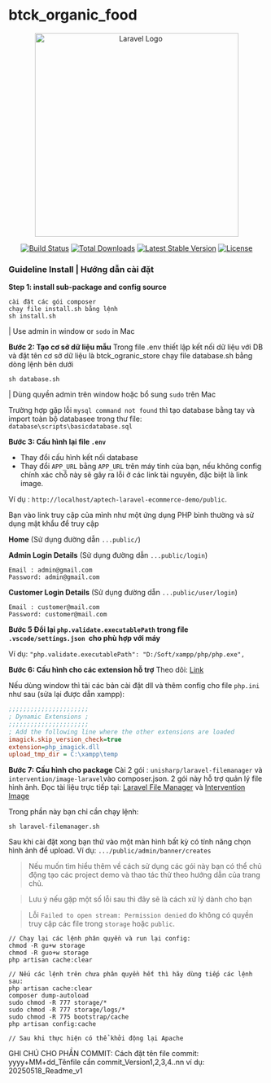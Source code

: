 # btck_organic_food

<p align="center"><a href="https://laravel.com" target="_blank"><img src="https://raw.githubusercontent.com/laravel/art/master/logo-lockup/5%20SVG/2%20CMYK/1%20Full%20Color/laravel-logolockup-cmyk-red.svg" width="400" alt="Laravel Logo"></a></p>

<p align="center">
<a href="https://github.com/laravel/framework/actions"><img src="https://github.com/laravel/framework/workflows/tests/badge.svg" alt="Build Status"></a>
<a href="https://packagist.org/packages/laravel/framework"><img src="https://img.shields.io/packagist/dt/laravel/framework" alt="Total Downloads"></a>
<a href="https://packagist.org/packages/laravel/framework"><img src="https://img.shields.io/packagist/v/laravel/framework" alt="Latest Stable Version"></a>
<a href="https://packagist.org/packages/laravel/framework"><img src="https://img.shields.io/packagist/l/laravel/framework" alt="License"></a>
</p>

### Guideline Install | Hướng dẫn cài đặt

**Step 1: install sub-package and config source**

```shell
cài đặt các gói composer
chạy file install.sh bằng lệnh
sh install.sh
```

| Use admin in window or `sodo` in Mac

**Bước 2: Tạo cơ sở dữ liệu mẫu**
Trong file .env thiết lập kết nối dữ liệu với DB và đặt tên cơ sở dữ liệu là btck_ogranic_store
chạy file database.sh bằng dòng lệnh bên dưới

```shell
sh database.sh
```

| Dùng quyền admin trên window hoặc bổ sung `sudo` trên Mac

Trường hợp gặp lỗi `mysql command not found` thì tạo database bằng tay và import toàn bộ databasee trong thư file: `database\scripts\basicdatabase.sql`

**Bước 3: Cấu hình lại file `.env`**

-   Thay đổi cấu hình kết nối database
-   Thay đổi `APP_URL` bằng `APP_URL` trên máy tính của bạn, nếu không config chính xác chỗ này sẽ gây ra lỗi ở các link tài nguyên, đặc biệt là link image.

Ví dụ : `http://localhost/aptech-laravel-ecommerce-demo/public`.

Bạn vào link truy cập của mình như một ứng dụng PHP bình thường và sử dụng mật khẩu để truy cập

**Home** (Sử dụng đường dẫn `...public/`)

**Admin Login Details** (Sử dụng đường dẫn `...public/login`)

```shell
Email : admin@gmail.com
Password: admin@gmail.com
```

**Customer Login Details** (Sử dụng đường dẫn `...public/user/login`)

```shell
Email : customer@mail.com
Password: customer@mail.com
```

**Bước 5 Đổi lại `php.validate.executablePath` trong file `.vscode/settings.json `cho phù hợp với máy**

Ví dụ: `"php.validate.executablePath": "D:/Soft/xampp/php/php.exe", `

**Bước 6: Cấu hình cho các extension hỗ trợ**
Theo dõi: [Link](https://ourcodeworld.com/articles/read/349/how-to-install-and-enable-the-imagick-extension-in-xampp-for-windows)

Nếu dùng window thì tải các bản cài đặt dll và thêm config cho file `php.ini` như sau (sửa lại được dẫn xampp):

```ini
;;;;;;;;;;;;;;;;;;;;;;
; Dynamic Extensions ;
;;;;;;;;;;;;;;;;;;;;;;
; Add the following line where the other extensions are loaded
imagick.skip_version_check=true
extension=php_imagick.dll
upload_tmp_dir = C:\xampp\temp
```

**Bước 7: Cấu hình cho package**
Cài 2 gói : `unisharp/laravel-filemanager` và `intervention/image-laravel`vào composer.json. 2 gói này hỗ trợ quản lý file hình ảnh. Đọc tài liệu trực tiếp tại: [Laravel File Manager](https://unisharp.github.io/laravel-filemanager) và [Intervention Image](https://github.com/Intervention/image)

Trong phần này bạn chỉ cần chạy lệnh:

```shell
sh laravel-filemanager.sh
```

Sau khi cài đặt xong bạn thử vào một màn hình bất kỳ có tính năng chọn hình ảnh để upload. Ví dụ: `.../public/admin/banner/creates`

> Nếu muốn tìm hiểu thêm về cách sử dụng các gói này bạn có thể chủ động tạo các project demo và thao tác thử theo hướng dẫn của trang chủ.

> Lưu ý nếu gặp một số lỗi sau thì đây sẽ là cách xử lý dành cho bạn

> Lỗi `Failed to open stream: Permission denied` do không có quyền truy cập các file trong `storage` hoặc `public`.

```shell
// Chạy lại các lệnh phân quyền và run lại config:
chmod -R gu+w storage
chmod -R guo+w storage
php artisan cache:clear

// Nếu các lệnh trên chưa phân quyền hết thì hãy dùng tiếp các lệnh sau:
php artisan cache:clear
composer dump-autoload
sudo chmod -R 777 storage/*
sudo chmod -R 777 storage/logs/*
sudo chmod -R 775 bootstrap/cache
php artisan config:cache

// Sau khi thực hiện có thể khởi động lại Apache
```

GHI CHÚ CHO PHẦN COMMIT:
Cách đặt tên file commit: yyyy+MM+dd_Tênfile cần commit_Version1,2,3,4..nn
ví dụ:
20250518_Readme_v1
